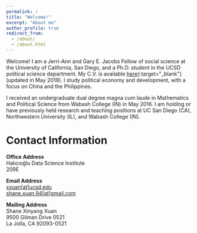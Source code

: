 ```yaml
---
permalink: /
title: "Welcome!"
excerpt: "About me"
author_profile: true
redirect_from: 
  - /about/
  - /about.html
---
```


Welcome! I am a Jerri-Ann and Gary E. Jacobs Fellow of social science at the University of California, San Diego, and a Ph.D. student in the UCSD political science department. My C.V. is available [here](../files/xuan-cv2019.pdf "cv"){:target="_blank"} (updated in May 2019). I study political economy and development, with a focus on China and the Philippines.  

I received an undergraduate dual degree magna cum laude in Mathematics and Political Science from Wabash College (IN) in May 2016. I am holding or have previously held research and teaching positions at UC San Diego (CA), Northwestern University (IL), and Wabash College (IN).

Contact Information
======
__Office Address__  
Halıcıoğlu Data Science Institute  
209E  

__Email Address__  
[xxuan[at]ucsd.edu](mailto:shane.xuan.94@gmail.com)  
[shane.xuan.94[at]gmail.com](mailto:shane.xuan.94@gmail.com)  

__Mailing Address__  
Shane Xinyang Xuan  
9500 Gilman Drive 0521  
La Jolla, CA 92093-0521  
